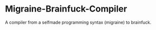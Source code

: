 # Migraine-Brainfuck-Compiler
A compiler from a selfmade programming syntax (migraine) to brainfuck.
